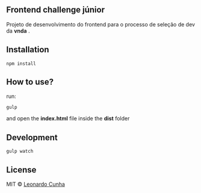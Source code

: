 ## Frontend challenge júnior

Projeto de desenvolvimento do frontend para o processo de seleção de dev da **vnda** .

## Installation

```
npm install

```

## How to use?

run:

```
gulp

```

and open the **index.html** file inside the **dist** folder

## Development

```
gulp watch

```

## License

MIT © [Leonardo Cunha](2020)
